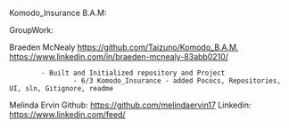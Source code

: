 Komodo_Insurance B.A.M:


GroupWork:


Braeden McNealy
        https://github.com/Taizuno/Komodo_B.A.M, https://www.linkedin.com/in/braeden-mcnealy-83abb0210/

            - Built and Initialized repository and Project
                    - 6/3 Komodo_Insurance - added Pococs, Repositories, UI, sln, Gitignore, readme
            

Melinda Ervin
	Github:
		https://github.com/melindaervin17 
	Linkedin:
		https://www.linkedin.com/feed/